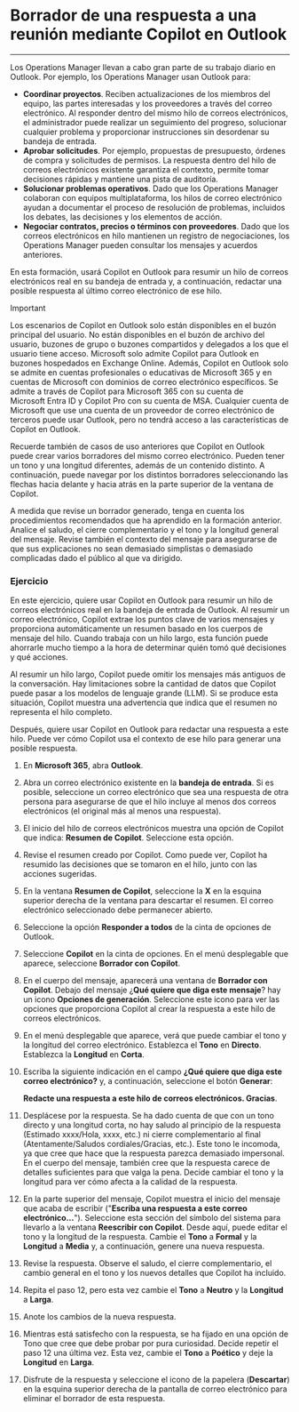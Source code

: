 # Borrador de una respuesta a una reunión mediante Copilot en Outlook
---
Los Operations Manager llevan a cabo gran parte de su trabajo diario en Outlook. Por ejemplo, los Operations Manager usan Outlook para:

 -  **Coordinar proyectos**. Reciben actualizaciones de los miembros del equipo, las partes interesadas y los proveedores a través del correo electrónico. Al responder dentro del mismo hilo de correos electrónicos, el administrador puede realizar un seguimiento del progreso, solucionar cualquier problema y proporcionar instrucciones sin desordenar su bandeja de entrada.
 -  **Aprobar solicitudes**. Por ejemplo, propuestas de presupuesto, órdenes de compra y solicitudes de permisos. La respuesta dentro del hilo de correos electrónicos existente garantiza el contexto, permite tomar decisiones rápidas y mantiene una pista de auditoría.
 -  **Solucionar problemas operativos**. Dado que los Operations Manager colaboran con equipos multiplataforma, los hilos de correo electrónico ayudan a documentar el proceso de resolución de problemas, incluidos los debates, las decisiones y los elementos de acción.
 -  **Negociar contratos, precios o términos con proveedores**. Dado que los correos electrónicos en hilo mantienen un registro de negociaciones, los Operations Manager pueden consultar los mensajes y acuerdos anteriores.<br>

En esta formación, usará Copilot en Outlook para resumir un hilo de correos electrónicos real en su bandeja de entrada y, a continuación, redactar una posible respuesta al último correo electrónico de ese hilo.

> [!IMPORTANT]
> Los escenarios de Copilot en Outlook solo están disponibles en el buzón principal del usuario. No están disponibles en el buzón de archivo del usuario, buzones de grupo o buzones compartidos y delegados a los que el usuario tiene acceso. Microsoft solo admite Copilot para Outlook en buzones hospedados en Exchange Online. Además, Copilot en Outlook solo se admite en cuentas profesionales o educativas de Microsoft 365 y en cuentas de Microsoft con dominios de correo electrónico específicos. Se admite a través de Copilot para Microsoft 365 con su cuenta de Microsoft Entra ID y Copilot Pro con su cuenta de MSA. Cualquier cuenta de Microsoft que use una cuenta de un proveedor de correo electrónico de terceros puede usar Outlook, pero no tendrá acceso a las características de Copilot en Outlook.

Recuerde también de casos de uso anteriores que Copilot en Outlook puede crear varios borradores del mismo correo electrónico. Pueden tener un tono y una longitud diferentes, además de un contenido distinto. A continuación, puede navegar por los distintos borradores seleccionando las flechas hacia delante y hacia atrás en la parte superior de la ventana de Copilot.

A medida que revise un borrador generado, tenga en cuenta los procedimientos recomendados que ha aprendido en la formación anterior. Analice el saludo, el cierre complementario y el tono y la longitud general del mensaje. Revise también el contexto del mensaje para asegurarse de que sus explicaciones no sean demasiado simplistas o demasiado complicadas dado el público al que va dirigido.

### Ejercicio

En este ejercicio, quiere usar Copilot en Outlook para resumir un hilo de correos electrónicos real en la bandeja de entrada de Outlook. Al resumir un correo electrónico, Copilot extrae los puntos clave de varios mensajes y proporciona automáticamente un resumen basado en los cuerpos de mensaje del hilo. Cuando trabaja con un hilo largo, esta función puede ahorrarle mucho tiempo a la hora de determinar quién tomó qué decisiones y qué acciones.

Al resumir un hilo largo, Copilot puede omitir los mensajes más antiguos de la conversación. Hay limitaciones sobre la cantidad de datos que Copilot puede pasar a los modelos de lenguaje grande (LLM). Si se produce esta situación, Copilot muestra una advertencia que indica que el resumen no representa el hilo completo.

Después, quiere usar Copilot en Outlook para redactar una respuesta a este hilo. Puede ver cómo Copilot usa el contexto de ese hilo para generar una posible respuesta.

1.  En **Microsoft 365**, abra **Outlook**.
2.  Abra un correo electrónico existente en la **bandeja de entrada**. Si es posible, seleccione un correo electrónico que sea una respuesta de otra persona para asegurarse de que el hilo incluye al menos dos correos electrónicos (el original más al menos una respuesta).
3.  El inicio del hilo de correos electrónicos muestra una opción de Copilot que indica: **Resumen de Copilot**. Seleccione esta opción.
4.  Revise el resumen creado por Copilot. Como puede ver, Copilot ha resumido las decisiones que se tomaron en el hilo, junto con las acciones sugeridas.
5.  En la ventana **Resumen de Copilot**, seleccione la **X** en la esquina superior derecha de la ventana para descartar el resumen. El correo electrónico seleccionado debe permanecer abierto.
6.  Seleccione la opción **Responder a todos** de la cinta de opciones de Outlook.
7.  Seleccione **Copilot** en la cinta de opciones. En el menú desplegable que aparece, seleccione **Borrador con Copilot**.
8.  En el cuerpo del mensaje, aparecerá una ventana de **Borrador con Copilot**. Debajo del mensaje ¿**Qué quiere que diga este mensaje**? hay un icono **Opciones de generación**. Seleccione este icono para ver las opciones que proporciona Copilot al crear la respuesta a este hilo de correos electrónicos.
9.  En el menú desplegable que aparece, verá que puede cambiar el tono y la longitud del correo electrónico. Establezca el **Tono** en **Directo**. Establezca la **Longitud** en **Corta**.
10. Escriba la siguiente indicación en el campo **¿Qué quiere que diga este correo electrónico?** y, a continuación, seleccione el botón **Generar**:
    
    **Redacte una respuesta a este hilo de correos electrónicos. Gracias**.
11. Desplácese por la respuesta. Se ha dado cuenta de que con un tono directo y una longitud corta, no hay saludo al principio de la respuesta (Estimado xxxx/Hola, xxxx, etc.) ni cierre complementario al final (Atentamente/Saludos cordiales/Gracias, etc.). Este tono le incomoda, ya que cree que hace que la respuesta parezca demasiado impersonal. En el cuerpo del mensaje, también cree que la respuesta carece de detalles suficientes para que valga la pena. Decide cambiar el tono y la longitud para ver cómo afecta a la calidad de la respuesta.
12. En la parte superior del mensaje, Copilot muestra el inicio del mensaje que acaba de escribir ("**Escriba una respuesta a este correo electrónico...**"). Seleccione esta sección del símbolo del sistema para llevarlo a la ventana **Reescribir con Copilot**. Desde aquí, puede editar el tono y la longitud de la respuesta. Cambie el **Tono** a **Formal** y la **Longitud** a **Media** y, a continuación, genere una nueva respuesta.
13. Revise la respuesta. Observe el saludo, el cierre complementario, el cambio general en el tono y los nuevos detalles que Copilot ha incluido.
14. Repita el paso 12, pero esta vez cambie el **Tono** a **Neutro** y la **Longitud** a **Larga**.
15. Anote los cambios de la nueva respuesta.
16. Mientras está satisfecho con la respuesta, se ha fijado en una opción de Tono que cree que debe probar por pura curiosidad. Decide repetir el paso 12 una última vez. Esta vez, cambie el **Tono** a **Poético** y deje la **Longitud** en **Larga**.
17. Disfrute de la respuesta y seleccione el icono de la papelera (**Descartar**) en la esquina superior derecha de la pantalla de correo electrónico para eliminar el borrador de esta respuesta.
